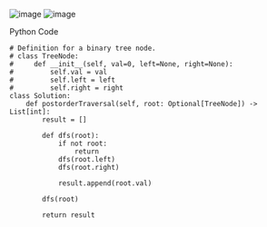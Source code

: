 ![image](https://github.com/user-attachments/assets/37e1e5f9-82d0-4776-9f5a-72ccf49cd822)
![image](https://github.com/user-attachments/assets/55101136-dad2-434f-83a5-33a5151cdfa5)

Python Code
```
# Definition for a binary tree node.
# class TreeNode:
#     def __init__(self, val=0, left=None, right=None):
#         self.val = val
#         self.left = left
#         self.right = right
class Solution:
    def postorderTraversal(self, root: Optional[TreeNode]) -> List[int]:
        result = [] 

        def dfs(root): 
            if not root: 
                return 
            dfs(root.left) 
            dfs(root.right) 

            result.append(root.val) 

        dfs(root) 

        return result
```
